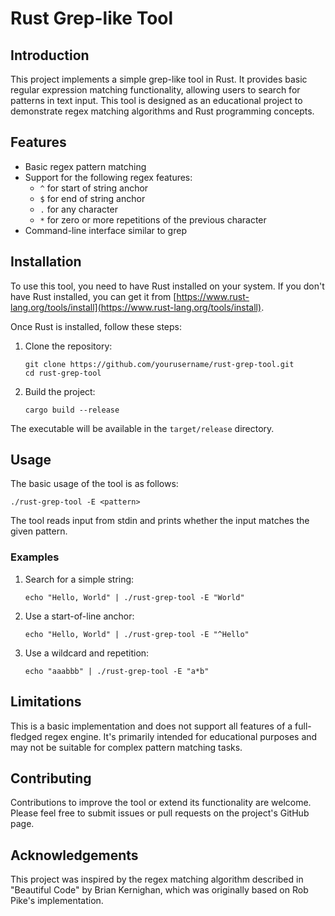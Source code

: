 # Rust Grep-like Tool

## Introduction

This project implements a simple grep-like tool in Rust. It provides basic regular expression matching functionality, allowing users to search for patterns in text input. This tool is designed as an educational project to demonstrate regex matching algorithms and Rust programming concepts.

## Features

- Basic regex pattern matching
- Support for the following regex features:
  - `^` for start of string anchor
  - `$` for end of string anchor
  - `.` for any character
  - `*` for zero or more repetitions of the previous character
- Command-line interface similar to grep

## Installation

To use this tool, you need to have Rust installed on your system. If you don't have Rust installed, you can get it from [https://www.rust-lang.org/tools/install](https://www.rust-lang.org/tools/install).

Once Rust is installed, follow these steps:

1. Clone the repository:
   ```
   git clone https://github.com/yourusername/rust-grep-tool.git
   cd rust-grep-tool
   ```

2. Build the project:
   ```
   cargo build --release
   ```

The executable will be available in the `target/release` directory.

## Usage

The basic usage of the tool is as follows:

```
./rust-grep-tool -E <pattern>
```

The tool reads input from stdin and prints whether the input matches the given pattern.

### Examples

1. Search for a simple string:
   ```
   echo "Hello, World" | ./rust-grep-tool -E "World"
   ```

2. Use a start-of-line anchor:
   ```
   echo "Hello, World" | ./rust-grep-tool -E "^Hello"
   ```

3. Use a wildcard and repetition:
   ```
   echo "aaabbb" | ./rust-grep-tool -E "a*b"
   ```

## Limitations

This is a basic implementation and does not support all features of a full-fledged regex engine. It's primarily intended for educational purposes and may not be suitable for complex pattern matching tasks.

## Contributing

Contributions to improve the tool or extend its functionality are welcome. Please feel free to submit issues or pull requests on the project's GitHub page.


## Acknowledgements

This project was inspired by the regex matching algorithm described in "Beautiful Code" by Brian Kernighan, which was originally based on Rob Pike's implementation.
